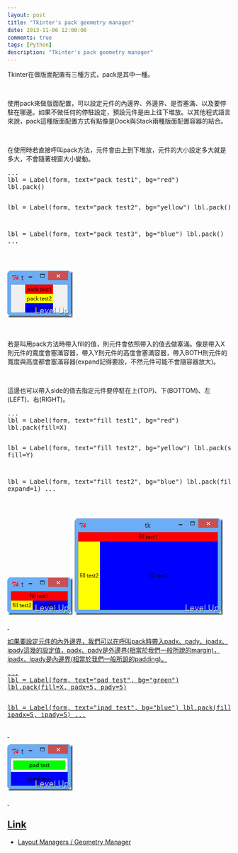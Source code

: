 ```yaml
---
layout: post
title: "Tkinter's pack geometry manager"
date: 2013-11-06 12:00:00
comments: true
tags: [Python]
description: "Tkinter's pack geometry manager"
---
```

<p>
	Tkinter在做版面配置有三種方式，pack是其中一種。</p>
<p>
	 </p>
<p>
	使用pack來做版面配置，可以設定元件的內邊界、外邊界、是否塞滿、以及要停駐在哪邊。如果不做任何的停駐設定，預設元件是由上往下堆放。以其他程式語言來說，pack這種版面配置方式有點像是Dock與Stack兩種版面配置容器的結合。</p>
<p>
	 </p>
<p>
	在使用時若直接呼叫pack方法，元件會由上到下堆放，元件的大小設定多大就是多大，不會隨著視窗大小變動。</p>
<div class="wlWriterSmartContent" id="scid:812469c5-0cb0-4c63-8c15-c81123a09de7:f9c0695f-beb3-4e8c-900d-b369aa11493d" style="float: none; padding-bottom: 0px; padding-top: 0px; padding-left: 0px; margin: 0px; display: inline; padding-right: 0px">
	<pre class="py" name="code">
...
lbl = Label(form, text="pack test1", bg="red")
lbl.pack()

lbl = Label(form, text="pack test2", bg="yellow")
lbl.pack()

lbl = Label(form, text="pack test3", bg="blue")
lbl.pack()
...</pre>
</div>
<p>
	 </p>
<p>
	<img alt="image" border="0" height="106" src="\images\posts\9567980f-44b2-4322-851e-93c0223a0e47\image_thumb_1.png" style="border-top: 0px; border-right: 0px; border-bottom: 0px; border-left: 0px" width="148" /></p>
<p>
	 </p>
<p>
	若是叫用pack方法時帶入fill的值，則元件會依照帶入的值去做塞滿。像是帶入X則元件的寬度會塞滿容器，帶入Y則元件的高度會塞滿容器，帶入BOTH則元件的寬度與高度都會塞滿容器(expand記得要設，不然元件可能不會隨容器放大)。</p>
<p>
	 </p>
<p>
	這邊也可以帶入side的值去指定元件要停駐在上(TOP)、下(BOTTOM)、左(LEFT)、右(RIGHT)。</p>
<div class="wlWriterSmartContent" id="scid:812469c5-0cb0-4c63-8c15-c81123a09de7:d10406f1-683b-4285-a4a1-1a758f90b006" style="float: none; padding-bottom: 0px; padding-top: 0px; padding-left: 0px; margin: 0px; display: inline; padding-right: 0px">
	<pre class="py" name="code">
...
lbl = Label(form, text="fill test1", bg="red")
lbl.pack(fill=X)

lbl = Label(form, text="fill test2", bg="yellow")
lbl.pack(side=LEFT, fill=Y)

lbl = Label(form, text="fill test2", bg="blue")
lbl.pack(fill=BOTH, expand=1)
...</pre>
</div>
<p>
	 </p>
<p>
	<img alt="image" border="0" height="85" src="\images\posts\9567980f-44b2-4322-851e-93c0223a0e47\image_thumb_3.png" style="border-top: 0px; border-right: 0px; border-bottom: 0px; border-left: 0px" width="148" /></a> <a href="http://files.dotblogs.com.tw/larrynung/1308/Tkinterspacklayoutmanager_A7F8/image_10.png"><img alt="image" border="0" height="218" src="\images\posts\9567980f-44b2-4322-851e-93c0223a0e47\image_thumb_4.png" style="border-top: 0px; border-right: 0px; border-bottom: 0px; border-left: 0px" width="335" /></p>
<p>
	 </p>
<p>
	如果要設定元件的內外邊界，我們可以在呼叫pack時帶入padx、pady、ipadx、ipady這幾的設定值，padx、pady是外邊界(相當於我們一般所說的margin)，ipadx、ipady是內邊界(相當於我們一般所說的padding)。</p>
<div class="wlWriterSmartContent" id="scid:812469c5-0cb0-4c63-8c15-c81123a09de7:3a031e48-344a-45c1-a8f3-f1098249abb4" style="float: none; padding-bottom: 0px; padding-top: 0px; padding-left: 0px; margin: 0px; display: inline; padding-right: 0px">
	<pre class="py" name="code">
...
lbl = Label(form, text="pad test", bg="green")
lbl.pack(fill=X, padx=5, pady=5)

lbl = Label(form, text="ipad test", bg="blue")
lbl.pack(fill=X, ipadx=5, ipady=5)
...</pre>
</div>
<p>
	 </p>
<p>
	<img alt="image" border="0" height="105" src="\images\posts\9567980f-44b2-4322-851e-93c0223a0e47\image_thumb_5.png" style="border-top: 0px; border-right: 0px; border-bottom: 0px; border-left: 0px" width="148" /></p>
<p>
	 </p>
<h2>
	Link</h2>
<ul>
	<li>
		Layout Managers / Geometry Manager</li>
</ul>
